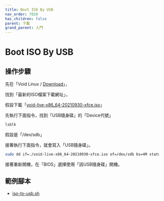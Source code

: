 ```yaml
---
title: Boot ISO By USB
nav_order: 7020
has_children: false
parent: 下載
grand_parent: 入門
---
```



# Boot ISO By USB

## 操作步驟

先在「Void Linux / [Download](https://voidlinux.org/download/)」，

找到「最新的ISO檔案下載網址」，

假設下載「[void-live-x86_64-20210930-xfce.iso](https://alpha.de.repo.voidlinux.org/live/current/void-live-x86_64-20210930-xfce.iso)」

先執行下面指令，找到「USB隨身碟」的「Device代號」

``` sh
lsblk
```

假設是「/dev/sdb」

接著執行下面指令，就會寫入「USB隨身碟」。

``` sh
sudo dd if=./void-live-x86_64-20210930-xfce.iso of=/dev/sdb bs=4M status=progress && sync
```

接著重新開機，在「BIOS」選擇使用「該USB隨身碟」開機。


## 範例腳本

* [iso-to-usb.sh](https://github.com/samwhelp/note-about-grub/blob/gh-pages/_demo/prototype/boot_iso/demo_41_custom/VoidLinux/latest/iso/iso-to-usb.sh)
